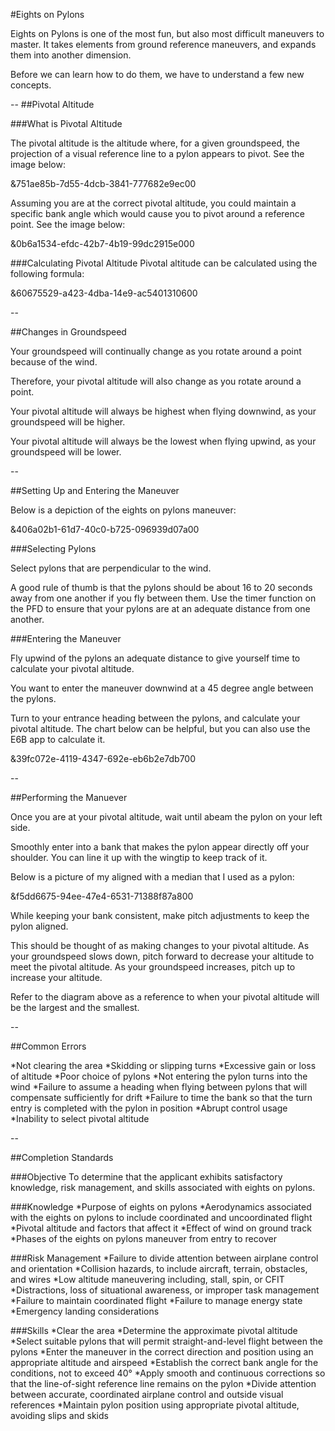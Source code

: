 #Eights on Pylons

Eights on Pylons is one of the most fun, but also most difficult maneuvers to master. It takes elements from ground reference maneuvers, and expands them into another dimension.

Before we can learn how to do them, we have to understand a few new concepts.

--
##Pivotal Altitude

###What is Pivotal Altitude

The pivotal altitude is the altitude where, for a given groundspeed, the projection of a visual reference line to a pylon appears to pivot. See the image below:

&751ae85b-7d55-4dcb-3841-777682e9ec00

Assuming you are at the correct pivotal altitude, you could maintain a specific bank angle which would cause you to pivot around a reference point. See the image below:

&0b6a1534-efdc-42b7-4b19-99dc2915e000

###Calculating Pivotal Altitude
Pivotal altitude can be calculated using the following formula:

&60675529-a423-4dba-14e9-ac5401310600

--

##Changes in Groundspeed

Your groundspeed will continually change as you rotate around a point because of the wind.

Therefore, your pivotal altitude will also change as you rotate around a point.

Your pivotal altitude will always be highest when flying downwind, as your groundspeed will be higher.

Your pivotal altitude will always be the lowest when flying upwind, as your groundspeed will be lower.

--

##Setting Up and Entering the Maneuver

Below is a depiction of the eights on pylons maneuver:

&406a02b1-61d7-40c0-b725-096939d07a00

###Selecting Pylons

Select pylons that are perpendicular to the wind.

A good rule of thumb is that the pylons should be about 16 to 20 seconds away from one another if you fly between them. Use the timer function on the PFD to ensure that your pylons are at an adequate distance from one another.

###Entering the Maneuver

Fly upwind of the pylons an adequate distance to give yourself time to calculate your pivotal altitude.

You want to enter the maneuver downwind at a 45 degree angle between the pylons.

Turn to your entrance heading between the pylons, and calculate your pivotal altitude. The chart below can be helpful, but you can also use the E6B app to calculate it.

&39fc072e-4119-4347-692e-eb6b2e7db700

--

##Performing the Manuever

Once you are at your pivotal altitude, wait until abeam the pylon on your left side.

Smoothly enter into a bank that makes the pylon appear directly off your shoulder. You can line it up with the wingtip to keep track of it.

Below is a picture of my aligned with a median that I used as a pylon:

&f5dd6675-94ee-47e4-6531-71388f87a800

While keeping your bank consistent, make pitch adjustments to keep the pylon aligned.

This should be thought of as making changes to your pivotal altitude. As your groundspeed slows down, pitch forward to decrease your altitude to meet the pivotal altitude. As your groundspeed increases, pitch up to increase your altitude.

Refer to the diagram above as a reference to when your pivotal altitude will be the largest and the smallest.


--

##Common Errors

*Not clearing the area
*Skidding or slipping turns
*Excessive gain or loss of altitude
*Poor choice of pylons
*Not entering the pylon turns into the wind
*Failure to assume a heading when flying between pylons that will compensate sufficiently for drift
*Failure to time the bank so that the turn entry is completed with the pylon in position
*Abrupt control usage
*Inability to select pivotal altitude

--

##Completion Standards

###Objective
To determine that the applicant exhibits satisfactory knowledge, risk management, and skills associated with eights on pylons.

###Knowledge
*Purpose of eights on pylons
*Aerodynamics associated with the eights on pylons to include coordinated and uncoordinated flight
*Pivotal altitude and factors that affect it
*Effect of wind on ground track
*Phases of the eights on pylons maneuver from entry to recover

###Risk Management
*Failure to divide attention between airplane control and orientation
*Collision hazards, to include aircraft, terrain, obstacles, and wires
*Low altitude maneuvering including, stall, spin, or CFIT
*Distractions, loss of situational awareness, or improper task management
*Failure to maintain coordinated flight
*Failure to manage energy state
*Emergency landing considerations

###Skills
*Clear the area
*Determine the approximate pivotal altitude
*Select suitable pylons that will permit straight-and-level flight between the pylons
*Enter the maneuver in the correct direction and position using an appropriate altitude and airspeed
*Establish the correct bank angle for the conditions, not to exceed 40°
*Apply smooth and continuous corrections so that the line-of-sight reference line remains on the pylon
*Divide attention between accurate, coordinated airplane control and outside visual references
*Maintain pylon position using appropriate pivotal altitude, avoiding slips and skids


